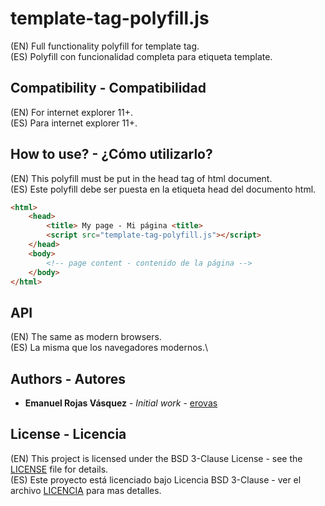 # template-tag-polyfill.js
(EN) Full functionality polyfill for template tag.\
(ES) Polyfill con funcionalidad completa para etiqueta template.

## Compatibility - Compatibilidad

(EN) For internet explorer 11+.\
(ES) Para internet explorer 11+.

## How to use? - ¿Cómo utilizarlo?

(EN) This polyfill must be put in the head tag of html document.\
(ES) Este polyfill debe ser puesta en la etiqueta head  del documento html.

``` html
<html>
    <head>
        <title> My page - Mi página <title>
        <script src="template-tag-polyfill.js"></script>
    </head>
    <body>
        <!-- page content - contenido de la página -->
    </body>
</html>
```

## API
(EN) The same as modern browsers.\
(ES) La misma que los navegadores modernos.\

## Authors - Autores

* **Emanuel Rojas Vásquez** - *Initial work* - [erovas](https://github.com/erovas)

## License - Licencia

(EN) This project is licensed under the BSD 3-Clause License - see the [LICENSE](https://github.com/erovas/template-tag-polyfill.js/blob/main/LICENSE) file for details.\
(ES) Este proyecto está licenciado bajo Licencia BSD 3-Clause - ver el archivo [LICENCIA](https://github.com/erovas/template-tag-polyfill.js/blob/main/LICENSE) para mas detalles.